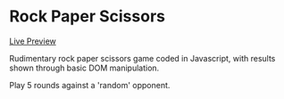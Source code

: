 # Rock Paper Scissors

[Live Preview](https://itben-h.github.io/my-odin-projects/foundations/03-rock-paper-scissors/)

Rudimentary rock paper scissors game coded in Javascript, with results shown through basic DOM manipulation.

Play 5 rounds against a 'random' opponent.